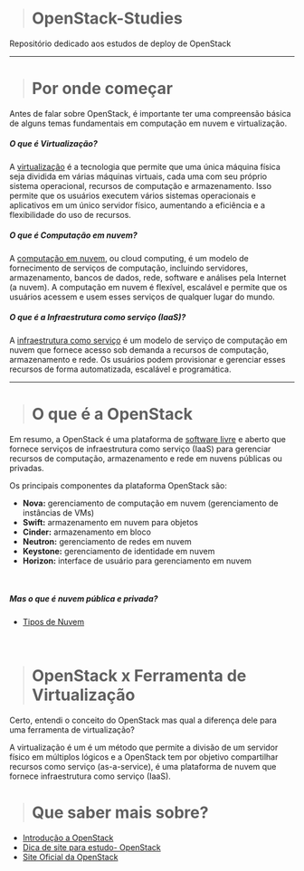> # OpenStack-Studies

Repositório dedicado aos estudos de deploy de OpenStack

---

> # Por onde começar

Antes de falar sobre OpenStack, é importante ter uma compreensão básica de alguns temas fundamentais em computação em nuvem e virtualização.

##### O que é Virtualização?

A [virtualização](https://www.redhat.com/pt-br/topics/virtualization) é a tecnologia que permite que uma única máquina física seja dividida em várias máquinas virtuais, cada uma com seu próprio sistema operacional, recursos de computação e armazenamento. Isso permite que os usuários executem vários sistemas operacionais e aplicativos em um único servidor físico, aumentando a eficiência e a flexibilidade do uso de recursos.

##### O que é Computação em nuvem?

A [computação em nuvem](https://www.redhat.com/pt-br/topics/cloud), ou cloud computing, é um modelo de fornecimento de serviços de computação, incluindo servidores, armazenamento, bancos de dados, rede, software e análises pela Internet (a nuvem). A computação em nuvem é flexível, escalável e permite que os usuários acessem e usem esses serviços de qualquer lugar do mundo.

##### O que é a Infraestrutura como serviço (IaaS)?

A [infraestrutura como serviço](https://www.redhat.com/pt-br/topics/cloud-computing/what-is-iaas) é um modelo de serviço de computação em nuvem que fornece acesso sob demanda a recursos de computação, armazenamento e rede. Os usuários podem provisionar e gerenciar esses recursos de forma automatizada, escalável e programática.

---

> # O que é a OpenStack

Em resumo, a OpenStack é uma plataforma de [software livre](https://www.redhat.com/pt-br/topics/open-source/what-is-open-source#:~:text=A%20Red%20Hat%20%C3%A9%20a,defensores%20das%20licen%C3%A7as%20open%20source.) e aberto que fornece serviços de infraestrutura como serviço (IaaS) para gerenciar recursos de computação, armazenamento e rede em nuvens públicas ou privadas.

Os principais componentes da plataforma OpenStack são:

- **Nova:** gerenciamento de computação em nuvem (gerenciamento de instâncias de VMs)
- **Swift:** armazenamento em nuvem para objetos
- **Cinder:** armazenamento em bloco
- **Neutron:** gerenciamento de redes em nuvem
- **Keystone:** gerenciamento de identidade em nuvem
- **Horizon:** interface de usuário para gerenciamento em nuvem

<br>

##### Mas o que é nuvem pública e privada?

- [Tipos de Nuvem](https://www.redhat.com/pt-br/topics/cloud-computing/public-cloud-vs-private-cloud-and-hybrid-cloud)

<br>

> # OpenStack x Ferramenta de Virtualização

Certo, entendi o conceito do OpenStack mas qual a diferença dele para uma ferramenta de virtualização?

A virtualização é um é um método que permite a divisão de um servidor físico em múltiplos lógicos e a OpenStack tem por objetivo compartilhar recursos como serviço (as-a-service), é uma plataforma de nuvem que fornece infraestrutura como serviço (IaaS).

> # Que saber mais sobre?

- [Introdução a OpenStack](https://www.redhat.com/pt-br/topics/openstack#:~:text=O%20OpenStack%20%C3%A9%20uma%20plataforma,%2C%20armazenamento%2C%20identidade%20e%20imagem.)
- [Dica de site para estudo- OpenStack](https://www.gta.ufrj.br/ensino/eel879/trabalhos_vf_2012_2/openstack/arquitetura.html)
- [Site Oficial da OpenStack](https://www.openstack.org/)